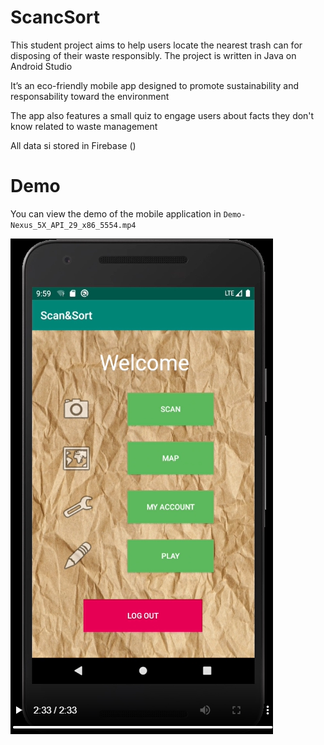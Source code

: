 # ScancSort
This student project aims to help users locate the nearest trash can for disposing of their waste responsibly. 
The project is written in Java on Android Studio

It’s an eco-friendly mobile app designed to promote sustainability and responsability toward the environment

The app also features a small quiz to engage users about facts they don't know related to waste management

All data si stored in Firebase ()

# Demo
You can view the demo of the mobile application in `Demo-Nexus_5X_API_29_x86_5554.mp4`

![alt text](image.png)
